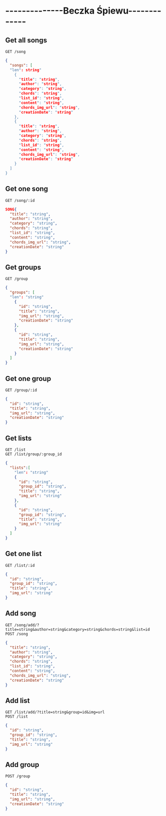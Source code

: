 # --------------Beczka Śpiewu-------------
## Get all songs
```http
GET /song
```
```json
{
  "songs": [
  "len": string"
    {
      "title": "string",
      "author": "string",
      "category": "string",
      "chords": "string",
      "list_id": "string",
      "content": "string",
      "chords_img_url": "string",
      "creationDate": "string"
    },
    {
      "title": "string",
      "author": "string",
      "category": "string",
      "chords": "string",
      "list_id": "string",
      "content": "string",
      "chords_img_url": "string",
      "creationDate": "string"
    }
  ]
}
```
## Get one song
```http
GET /song/:id
```
```json
SONG{
  "title": "string",
  "author": "string",
  "category": "string",
  "chords": "string",
  "list_id": "string",
  "content": "string",
  "chords_img_url": "string",
  "creationDate": "string"
}

```
## Get groups
```http
GET /group
```
```json
{
  "groups": [
  "len": "string"
    {
      "id": "string",
      "title": "string",
      "img_url": "string",
      "creationDate": "string"
    },
    {
      "id": "string",
      "title": "string",
      "img_url": "string",
      "creationDate": "string"
    }
  ]
}
```
## Get one group
```http
GET /group/:id
```
```json
{
  "id": "string",
  "title": "string",
  "img_url": "string",
  "creationDate": "string"
}
```
## Get lists
```http
GET /list
GET /list/group/:group_id
```
```json
{
  "lists":[
    "len": "string"
    {
      "id": "string",
      "group_id": "string",
      "title": "string",
      "img_url": "string"
    },
    {
      "id": "string",
      "group_id": "string",
      "title": "string",
      "img_url": "string"
    }
  ]
}
```
## Get one list
```http
GET /list/:id
```
```json
{
  "id": "string",
  "group_id": "string",
  "title": "string",
  "img_url": "string"
}
```
## Add song
```http
GET /song/add/?title=string&author=string&category=string&chords=string&list=id
POST /song
```
```json
{
  "title": "string",
  "author": "string",
  "category": "string",
  "chords": "string",
  "list_id": "string",
  "content": "string",
  "chords_img_url": "string",
  "creationDate": "string"
}
```
## Add list
```http
GET /list/add/?title=string&group=id&img=url
POST /list
```
```json
{
  "id": "string",
  "group_id": "string",
  "title": "string",
  "img_url": "string"
}
```
## Add group
```http
POST /group
```
```json
{
  "id": "string",
  "title": "string",
  "img_url": "string",
  "creationDate": "string"
}
```
